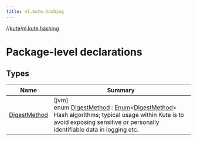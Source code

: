 ```yaml
---
title: nl.kute.hashing
---
```

//[kute](../../index.html)/[nl.kute.hashing](index.html)



# Package-level declarations



## Types


| Name | Summary |
|---|---|
| [DigestMethod](-digest-method/index.html) | [jvm]<br>enum [DigestMethod](-digest-method/index.html) : [Enum](https://kotlinlang.org/api/latest/jvm/stdlib/kotlin/-enum/index.html)&lt;[DigestMethod](-digest-method/index.html)&gt; <br>Hash algorithms; typical usage within Kute is to avoid exposing sensitive or personally identifiable data in logging etc. |

